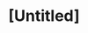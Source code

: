 ---
pid: CH127
title: "[Untitled]"
location_transcription: 
zipcode: '19147'
outside_phl: 
neighborhood: Queen Village,Bella Vista,Pennsport,Italian Market
age: '34'
age_range: 30-39
instagram: 
image_file_name: CH_127.jpg
proposal_transcription: |-
  Put them everywhere.
  -honor City History
  -High Art
  -Political Statements
  Do it All
  Keep Philly Artsy
topic: Art,History,Philadelphia,Politics
topic_summary: 0, 0, 0, 0
type: Other No Form
keywords_other: 
credit: Michael McLane
image_labels: 
twitter: 
facebook: 
permalink: "/monuments/ch127/"
layout: item-page
---